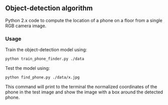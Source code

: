 Object-detection algorithm
---

Python 2.x code to compute the 
location of a phone on a floor from a single RGB camera image. 

### Usage 

Train the object-detection model using:
```
python train_phone_finder.py ./data 
```
Test the model using: 
```
python find_phone.py ./data/x.jpg
```
This command will print to the terminal 
the normalized coordinates of the phone in the test image and 
show the image with a box around the detected phone.
